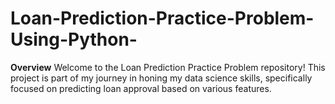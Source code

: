 # Loan-Prediction-Practice-Problem-Using-Python-

**Overview**
Welcome to the Loan Prediction Practice Problem repository! This project is part of my journey in honing my data science skills, specifically focused on predicting loan approval based on various features. 

